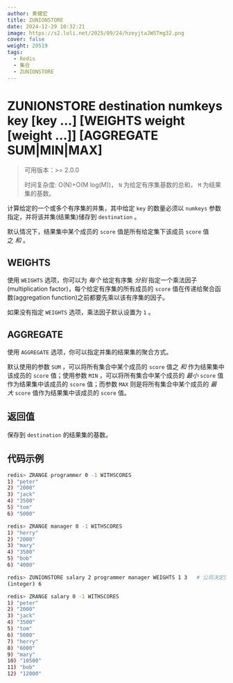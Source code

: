 ```yaml
---
author: 黄健宏
title: ZUNIONSTORE
date: 2024-12-29 10:32:21
image: https://s2.loli.net/2025/09/24/hzeyjtaJWSTmg32.png
cover: false
weight: 20519
tags:
  - Redis
  - 集合
  - ZUNIONSTORE
---
```


# ZUNIONSTORE destination numkeys key [key …] [WEIGHTS weight [weight …]] [AGGREGATE SUM|MIN|MAX]

> 可用版本：>= 2.0.0
> 
> 时间复杂度: O(N)+O(M log(M))， `N` 为给定有序集基数的总和， `M` 为结果集的基数。

计算给定的一个或多个有序集的并集，其中给定 `key` 的数量必须以 `numkeys` 参数指定，并将该并集(结果集)储存到 `destination` 。

默认情况下，结果集中某个成员的 `score` 值是所有给定集下该成员 `score` 值之 _和_ 。

## WEIGHTS

使用 `WEIGHTS` 选项，你可以为 _每个_ 给定有序集 _分别_ 指定一个乘法因子(multiplication factor)，每个给定有序集的所有成员的 `score` 值在传递给聚合函数(aggregation function)之前都要先乘以该有序集的因子。

如果没有指定 `WEIGHTS` 选项，乘法因子默认设置为 `1` 。

## AGGREGATE

使用 `AGGREGATE` 选项，你可以指定并集的结果集的聚合方式。

默认使用的参数 `SUM` ，可以将所有集合中某个成员的 `score` 值之 _和_ 作为结果集中该成员的 `score` 值；使用参数 `MIN` ，可以将所有集合中某个成员的 _最小_ `score` 值作为结果集中该成员的 `score` 值；而参数 `MAX` 则是将所有集合中某个成员的 _最大_ `score` 值作为结果集中该成员的 `score` 值。

## 返回值

保存到 `destination` 的结果集的基数。

## 代码示例

```bash
redis> ZRANGE programmer 0 -1 WITHSCORES
1) "peter"
2) "2000"
3) "jack"
4) "3500"
5) "tom"
6) "5000"

redis> ZRANGE manager 0 -1 WITHSCORES
1) "herry"
2) "2000"
3) "mary"
4) "3500"
5) "bob"
6) "4000"

redis> ZUNIONSTORE salary 2 programmer manager WEIGHTS 1 3   # 公司决定加薪。。。除了程序员。。。
(integer) 6

redis> ZRANGE salary 0 -1 WITHSCORES
1) "peter"
2) "2000"
3) "jack"
4) "3500"
5) "tom"
6) "5000"
7) "herry"
8) "6000"
9) "mary"
10) "10500"
11) "bob"
12) "12000"
```
